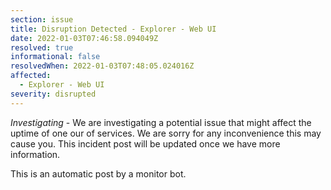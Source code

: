 ```yaml
---
section: issue
title: Disruption Detected - Explorer - Web UI
date: 2022-01-03T07:46:58.094049Z
resolved: true
informational: false
resolvedWhen: 2022-01-03T07:48:05.024016Z
affected:
  - Explorer - Web UI
severity: disrupted
---
```

*Investigating* - We are investigating a potential issue that might affect the uptime of one our of services. We are sorry for any inconvenience this may cause you. This incident post will be updated once we have more information.

This is an automatic post by a monitor bot.
        